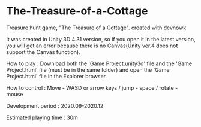 # The-Treasure-of-a-Cottage
Treasure hunt game, "The Treasure of a Cottage". created with devnowk

It was created in Unity 3D 4.31 version, so if you open it in the latest version, you will get an error because there is no Canvas(Unity ver.4 does not support the Canvas function).

How to play : Download both the 'Game Project.unity3d' file and the 'Game Project.html' file (must be in the same folder) and open the 'Game Project.html' file in the Explorer browser.

How to control : Move - WASD or arrow keys /  jump - space / rotate - mouse

Development period : 2020.09-2020.12

Estimated playing time : 30m
